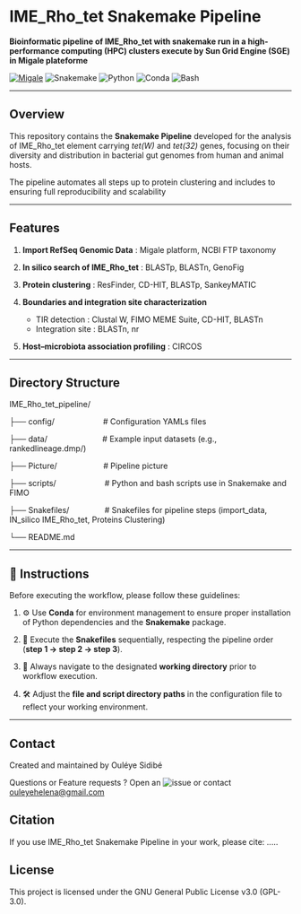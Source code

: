 # IME_Rho_tet Snakemake Pipeline

**Bioinformatic pipeline of IME_Rho_tet with snakemake run in a high-performance computing (HPC) clusters execute by Sun Grid Engine (SGE) in Migale plateforme** 

[![Migale](https://img.shields.io/badge/Migale-Cluster-red)](https://migale.inrae.fr/cluster)
![Snakemake](https://img.shields.io/badge/Snakemake-8.15.1-yellow)
![Python](https://img.shields.io/badge/Python-3.9%2B-informational?logo=python)
![Conda](https://img.shields.io/badge/Conda-22.11.1-green)
![Bash](https://img.shields.io/badge/Bash-5.2-violet)


---


## Overview
This repository contains the **Snakemake Pipeline** developed for the analysis of IME_Rho_tet element carrying _tet(W)_ and _tet(32)_ genes, focusing on their diversity and distribution in bacterial gut genomes from human and animal hosts.

The pipeline automates all steps up to protein clustering and includes to ensuring full reproducibility and scalability


---

## Features

1. **Import RefSeq Genomic Data** : Migale platform, NCBI FTP taxonomy

2. **In silico search of IME_Rho_tet** : BLASTp, BLASTn, GenoFig

3. **Protein clustering** : ResFinder, CD-HIT, BLASTp, SankeyMATIC

4. **Boundaries and integration site characterization**  
   - TIR detection : Clustal W, FIMO MEME Suite, CD-HIT, BLASTn  
   - Integration site : BLASTn, nr

5. **Host–microbiota association profiling** : CIRCOS

---


## Directory Structure


IME_Rho_tet_pipeline/

├── config/&nbsp;&nbsp;&nbsp;&nbsp;&nbsp;&nbsp;&nbsp;&nbsp;&nbsp;&nbsp;&nbsp;&nbsp;&nbsp;&nbsp;&nbsp;&nbsp;&nbsp;&nbsp;&nbsp;&nbsp;&nbsp;&nbsp;# Configuration YAMLs files


├── data/&nbsp;&nbsp;&nbsp;&nbsp;&nbsp;&nbsp;&nbsp;&nbsp;&nbsp;&nbsp;&nbsp;&nbsp;&nbsp;&nbsp;&nbsp;&nbsp;&nbsp;&nbsp;&nbsp;&nbsp;&nbsp;&nbsp;&nbsp;&nbsp;&nbsp;# Example input datasets (e.g., rankedlineage.dmp/)


├── Picture/&nbsp;&nbsp;&nbsp;&nbsp;&nbsp;&nbsp;&nbsp;&nbsp;&nbsp;&nbsp;&nbsp;&nbsp;&nbsp;&nbsp;&nbsp;&nbsp;&nbsp;&nbsp;&nbsp;&nbsp;&nbsp;# Pipeline picture


├── scripts/&nbsp;&nbsp;&nbsp;&nbsp;&nbsp;&nbsp;&nbsp;&nbsp;&nbsp;&nbsp;&nbsp;&nbsp;&nbsp;&nbsp;&nbsp;&nbsp;&nbsp;&nbsp;&nbsp;&nbsp;&nbsp;&nbsp;# Python and bash scripts use in Snakemake and FIMO


├── Snakefiles/&nbsp;&nbsp;&nbsp;&nbsp;&nbsp;&nbsp;&nbsp;&nbsp;&nbsp;&nbsp;&nbsp;&nbsp;&nbsp;&nbsp;&nbsp;&nbsp;# Snakefiles for pipeline steps (import_data, IN_silico IME_Rho_tet, Proteins Clustering)


└── README.md

---


## 🧾 Instructions

Before executing the workflow, please follow these guidelines:

1. ⚙️ Use **Conda** for environment management to ensure proper installation of Python dependencies and the **Snakemake** package.
   
2. 📂 Execute the **Snakefiles** sequentially, respecting the pipeline order (**step 1 → step 2 → step 3**).
   
3. 📌 Always navigate to the designated **working directory** prior to workflow execution.
   
4. 🛠️ Adjust the **file and script directory paths** in the configuration file to reflect your working environment.  

---


## Contact

Created and maintained by Ouléye Sidibé

Questions or Feature requests ? Open an ![issue](https://github.com/OuleyeSidibe/IME_Rho_tet_Snakemake_Pipeline/issues/new) or contact ouleyehelena@gmail.com


## Citation
If you use  IME_Rho_tet Snakemake Pipeline in your work, please cite: .....



## License
This project is licensed under the GNU General Public License v3.0 (GPL-3.0).

